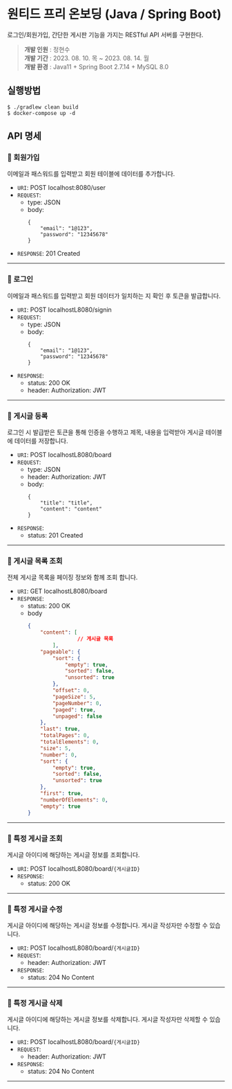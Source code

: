 # 원티드 프리 온보딩 (Java / Spring Boot)
로그인/회원가입, 간단한 게시판 기능을 가지는 RESTful API 서버를 구현한다.

> **개발 인원** : 정현수 <br />
> **개발 기간** : 2023. 08. 10. 목 ~ 2023. 08. 14. 월 <br />
> **개발 환경** : Java11 + Spring Boot 2.7.14 + MySQL 8.0


## 실행방법
```
$ ./gradlew clean build
$ docker-compose up -d
```

## API 명세

### 🔷 회원가입
이메일과 패스워드를 입력받고 회원 테이블에 데이터를 추가합니다.
- `URI`: POST localhost:8080/user
- `REQUEST`: 
  - type: JSON
  - body:
    ```
    {
        "email": "1@123",
        "password": "12345678"
    }
    ```
- `RESPONSE`: 201 Created
<hr>

### 🔷 로그인
이메일과 패스워드를 입력받고 회원 데이터가 일치하는 지 확인 후 토큰을 발급합니다.
- `URI`: POST localhostL8080/signin
- `REQUEST`:
  - type: JSON
  - body:
    ```
    {
        "email": "1@123",
        "password": "12345678"
    }
    ```
- `RESPONSE`: 
  - status: 200 OK
  - header: Authorization: JWT
<hr>

### 🔷 게시글 등록
로그인 시 발급받은 토큰을 통해 인증을 수행하고 제목, 내용을 입력받아 게시글 테이블에 데이터를 저장합니다.
- `URI`: POST localhostL8080/board
- `REQUEST`:
  - type: JSON
  - header: Authorization: JWT
  - body:
    ```
    {
        "title": "title",
        "content": "content"
    }
    ```
- `RESPONSE`: 
  - status: 201 Created
<hr>

### 🔷 게시글 목록 조회
전체 게시글 목록을 페이징 정보와 함께 조회 합니다. 
- `URI`: GET localhostL8080/board
- `RESPONSE`: 
  - status: 200 OK
  - body
    ```json
    {
        "content": [
    				// 게시글 목록
    		],
        "pageable": {
            "sort": {
                "empty": true,
                "sorted": false,
                "unsorted": true
            },
            "offset": 0,
            "pageSize": 5,
            "pageNumber": 0,
            "paged": true,
            "unpaged": false
        },
        "last": true,
        "totalPages": 0,
        "totalElements": 0,
        "size": 5,
        "number": 0,
        "sort": {
            "empty": true,
            "sorted": false,
            "unsorted": true
        },
        "first": true,
        "numberOfElements": 0,
        "empty": true
    }
    ```
<hr>

### 🔷 특정 게시글 조회
게시글 아이디에 해당하는 게시글 정보를 조회합니다.
- `URI`: POST localhostL8080/board/`{게시글ID}`
- `RESPONSE`: 
  - status: 200 OK
<hr>

### 🔷 특정 게시글 수정
게시글 아이디에 해당하는 게시글 정보를 수정합니다. 게시글 작성자만 수정할 수 있습니다.
- `URI`: POST localhostL8080/board/`{게시글ID}`
- `REQUEST`:
  - header: Authorization: JWT
- `RESPONSE`: 
  - status: 204 No Content
<hr>

### 🔷 특정 게시글 삭제
게시글 아이디에 해당하는 게시글 정보를 삭제합니다. 게시글 작성자만 삭제할 수 있습니다.
- `URI`: POST localhostL8080/board/`{게시글ID}`
- `REQUEST`:
  - header: Authorization: JWT
- `RESPONSE`: 
  - status: 204 No Content
<hr>
